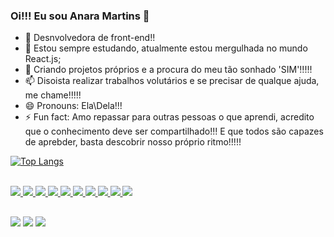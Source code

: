 ### Oi!!! Eu sou Anara Martins 👋




- 🔭 Desnvolvedora de front-end!!
- 🌱 Estou sempre estudando, atualmente estou mergulhada no mundo React.js;
- 👯 Criando projetos próprios e a procura do meu tão sonhado 'SIM'!!!!!
- 📫 Disoista realizar trabalhos volutários e se precisar de qualque ajuda, me chame!!!!!
- 😄 Pronouns: Ela\Dela!!!
- ⚡ Fun fact: Amo repassar para outras pessoas o que aprendi, acredito que o conhecimento deve ser compartilhado!!! E que todos são capazes de aprebder, basta descobrir nosso próprio ritmo!!!!!


[![Top Langs](https://github-readme-stats.vercel.app/api/top-langs/?username=Anara-carolina&layout=pie)](https://github.com/Anara-carolina/github-readme-stats)


<div style="display: inline_block"><br>
<a href="https://developer.mozilla.org/en-US/docs/Learn/Getting_started_with_the_web/HTML_basics">
  <img src="https://skillicons.dev/icons?i=html"/>
  <a href="https://developer.mozilla.org/en-US/docs/Web/CSS">
  <img src="https://skillicons.dev/icons?i=css"/>
  <a href="https://developer.mozilla.org/en-US/docs/Learn/JavaScript/First_steps/What_is_JavaScript">
  <img src="https://skillicons.dev/icons?i=js"/>
  <a href="https://git-scm.com/">
  <img src="https://skillicons.dev/icons?i=git"/>
  <a href="https://github.com/">
  <img src="https://skillicons.dev/icons?i=github"/>
  <a href="https://jestjs.io/pt-BR/">
  <img src="https://skillicons.dev/icons?i=jest"/>
  <a href="https://figma.com/">
  <img src="https://skillicons.dev/icons?i=figma"/>
  <a href="https://firebase.google.com/">
  <img src="https://skillicons.dev/icons?i=firebase"/>
  <a href="https://code.visualstudio.com/">
  <img src="https://skillicons.dev/icons?i=vscode"/>
   <a href="https://nodejs.org/en">
  <img src="https://skillicons.dev/icons?i=nodejs"/>


                    
</div>

 ##
 
<div> 
  <a href="https://instagram.com/anaracbm" target="_blank"><img src="https://img.shields.io/badge/-Instagram-%23E4405F?style=for-the-badge&logo=instagram&logoColor=white" target="_blank"></a>
  <a href = "mailto:anaramartins21@gmail.com"><img src="https://img.shields.io/badge/-Gmail-%23333?style=for-the-badge&logo=gmail&logoColor=white" target="_blank"></a>
  <a href="https://www.linkedin.com/in/anara-martins-4740b0108" target="_blank"><img src="https://img.shields.io/badge/-LinkedIn-%230077B5?style=for-the-badge&logo=linkedin&logoColor=white" target="_blank"></a> 
  
</div>
